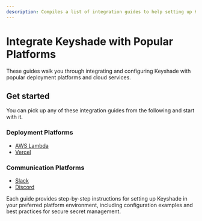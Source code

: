```yaml
---
description: Compiles a list of integration guides to help setting up Keyshade with popular deployment platforms
---
```


# Integrate Keyshade with Popular Platforms

These guides walk you through integrating and configuring Keyshade with popular deployment platforms and cloud services.

## Get started

You can pick up any of these integration guides from the following and start with it.

### Deployment Platforms

- [AWS Lambda](/docs/integration/platforms/set-up-with-aws.md)
- [Vercel](/docs/integration/platforms/set-up-with-vercel.md)

### Communication Platforms

- [Slack](/docs/integration/platforms/set-up-with-slack.md)
- [Discord](/docs/integration/platforms/set-up-with-discord.md)

Each guide provides step-by-step instructions for setting up Keyshade in your preferred platform environment, including configuration examples and best practices for secure secret management.